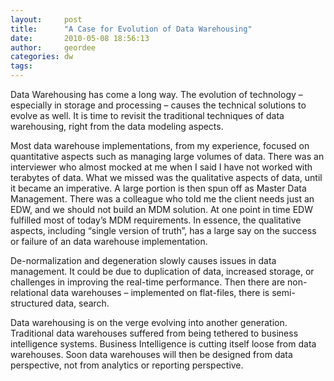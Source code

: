 ```yaml
---
layout:     post
title:      "A Case for Evolution of Data Warehousing"
date:       2010-05-08 18:56:13
author:     geordee
categories: dw
tags:       
---
```


Data Warehousing has come a long way. The evolution of technology – especially in storage and processing – causes the technical solutions to evolve as well. It is time to revisit the traditional techniques of data warehousing, right from the data modeling aspects.

Most data warehouse implementations, from my experience, focused on quantitative aspects such as managing large volumes of data. There was an interviewer who almost mocked at me when I said I have not worked with terabytes of data. What we missed was the qualitative aspects of data, until it became an imperative. A large portion is then spun off as Master Data Management. There was a colleague who told me the client needs just an EDW, and we should not build an MDM solution. At one point in time EDW fulfilled most of today’s MDM requirements. In essence, the qualitative aspects, including “single version of truth”, has a large say on the success or failure of an data warehouse implementation.

De-normalization and degeneration slowly causes issues in data management. It could be due to duplication of data, increased storage, or challenges in improving the real-time performance. Then there are non-relational data warehouses – implemented on flat-files, there is semi-structured data, search.

Data warehousing is on the verge evolving into another generation. Traditional data warehouses suffered from being tethered to business intelligence systems. Business Intelligence is cutting itself loose from data warehouses. Soon data warehouses will then be designed from data perspective, not from analytics or reporting perspective.
